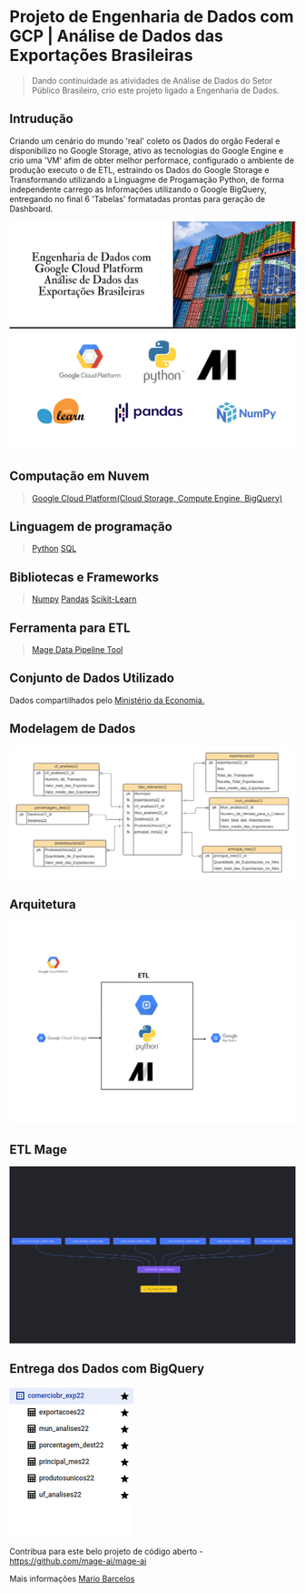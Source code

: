 # Projeto de Engenharia de Dados com GCP | Análise de Dados das Exportações Brasileiras

> Dando continuidade as atividades de Análise de Dados do Setor Público Brasileiro, crio este projeto ligado a Engenharia de Dados.

## Intrudução
Criando um cenário do mundo 'real' coleto os Dados do orgão Federal e disponibilizo no Google Storage, ativo as tecnologias do Google Engine e crio uma 'VM' afim de obter melhor performace, configurado o ambiente de produção executo o de ETL, estraindo os Dados do Google Storage e Transformando utilizando a Linguagme de Progamação Python, de forma independente carrego as Informações utilizando o Google BigQuery, entregando no final  6 'Tabelas' formatadas prontas para geração de Dashboard.

<img src="comerciobr.png">

## Computação em Nuvem 
> <a href="https://console.cloud.google.com/">Google Cloud Platform(Cloud Storage, Compute Engine, BigQuery)</a>

## Linguagem de programação 
> <a href="https://www.python.org/">Python</a> 
> <a href="https://pt.wikipedia.org/wiki/SQL">SQL</a>

## Bibliotecas e Frameworks
> <a href="https://numpy.org/">Numpy</a>
> <a href="https://pandas.pydata.org/">Pandas</a>
> <a href="https://scikit-learn.org/stable/">Scikit-Learn</a>

## Ferramenta para ETL
> <a href="https://www.mage.ai/">Mage Data Pipeline Tool</a>

## Conjunto de Dados Utilizado
Dados compartilhados pelo <a href="https://www.gov.br/produtividade-e-comercio-exterior/pt-br/assuntos/comercio-exterior/estatisticas/base-de-dados-bruta">Ministério da Economia.</a>

## Modelagem de Dados
<img src="modelo-de-dados-comerciobr.png">

## Arquitetura
<img src="arquitetura-comerciobr.png">

## ETL Mage
<img src="etl_comerciobr_exp22.png">

## Entrega dos Dados com BigQuery
<img src="tables_bigquery.png">

Contribua para este belo projeto de código aberto - https://github.com/mage-ai/mage-ai

Mais informações <a href="https://www.linkedin.com/in/mario-barcelos/">Mario Barcelos</a>

